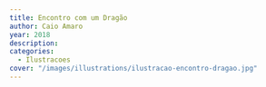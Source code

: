```yaml
---
title: Encontro com um Dragão
author: Caio Amaro
year: 2018
description: 
categories:
  - Ilustracoes
cover: "/images/illustrations/ilustracao-encontro-dragao.jpg"
---
```



